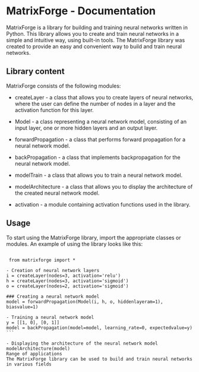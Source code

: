  # MatrixForge - Documentation

MatrixForge is a library for building and training neural networks written in Python. This library allows you to create and train neural networks in a simple and intuitive way, using built-in tools. The MatrixForge library was created to provide an easy and convenient way to build and train neural networks.

## Library content
MatrixForge consists of the following modules:

- createLayer - a class that allows you to create layers of neural networks, where the user can define the number of nodes in a layer and the activation function for this layer.

- Model - a class representing a neural network model, consisting of an input layer, one or more hidden layers and an output layer.

- forwardPropagation - a class that performs forward propagation for a neural network model.

- backPropagation - a class that implements backpropagation for the neural network model.

- modelTrain - a class that allows you to train a neural network model.

- modelArchitecture - a class that allows you to display the architecture of the created neural network model.

- activation - a module containing activation functions used in the library.

## Usage
To start using the MatrixForge library, import the appropriate classes or modules. An example of using the library looks like this:
```

 from matrixforge import *

- Creation of neural network layers
i = createLayer(nodes=3, activation='relu') 
h = createLayer(nodes=3, activation='sigmoid')
o = createLayer(nodes=2, activation='sigmoid')

### Creating a neural network model
model = forwardPropagation(Model(i, h, o, hiddenlayeram=1), biasvalue=1)

- Training a neural network model
y = [[1, 0], [0, 1]]
model = backPropagation(model=model, learning_rate=0, expectedvalue=y) ```

- Displaying the architecture of the neural network model
modelArchitecture(model)
Range of applications
The MatrixForge library can be used to build and train neural networks in various fields

